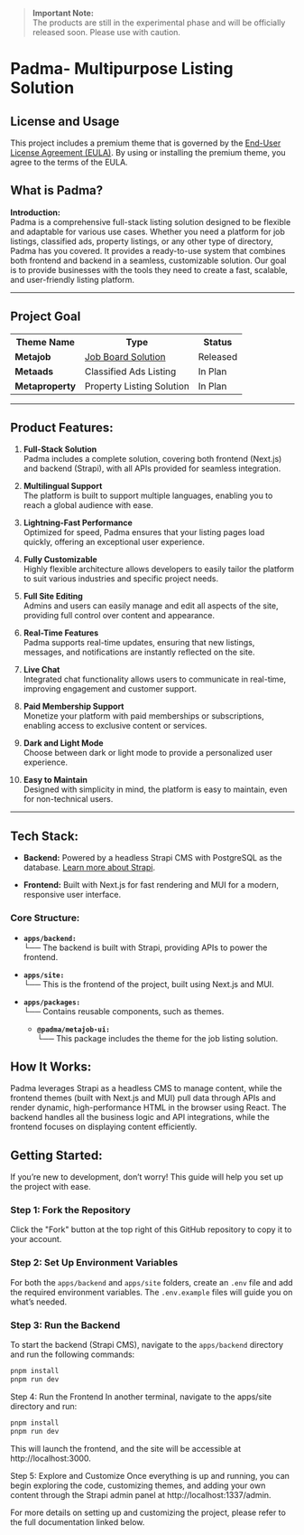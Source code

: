 > **Important Note:**  
> The products are still in the experimental phase and will be officially released soon. Please use with caution.


# Padma- Multipurpose Listing Solution 

## License and Usage
This project includes a premium theme that is governed by the [End-User License Agreement (EULA)](LICENSE.md). By using or installing the premium theme, you agree to the terms of the EULA.


## **What is Padma?**

**Introduction:**  
Padma is a comprehensive full-stack listing solution designed to be flexible and adaptable for various use cases. Whether you need a platform for job listings, classified ads, property listings, or any other type of directory, Padma has you covered. It provides a ready-to-use system that combines both frontend and backend in a seamless, customizable solution. Our goal is to provide businesses with the tools they need to create a fast, scalable, and user-friendly listing platform.

---

<h2>Project Goal</h2>

<table style="width:100%;">
    <tr>
        <th>Theme Name</th>
        <th>Type</th>
        <th>Status</th>
    </tr>
    <tr>
        <td><strong>Metajob</strong></td>
        <td><a href="#">Job Board Solution</a></td>
        <td>Released</td>
    </tr>
    <tr>
        <td><strong>Metaads</strong></td>
        <td>Classified Ads Listing</td>
        <td>In Plan</td>
    </tr>
    <tr>
        <td><strong>Metaproperty</strong></td>
        <td>Property Listing Solution</td>
        <td>In Plan</td>
    </tr>
</table>


---

## **Product Features:**

1. **Full-Stack Solution**  
   Padma includes a complete solution, covering both frontend (Next.js) and backend (Strapi), with all APIs provided for seamless integration.
   
2. **Multilingual Support**  
   The platform is built to support multiple languages, enabling you to reach a global audience with ease.
   
3. **Lightning-Fast Performance**  
   Optimized for speed, Padma ensures that your listing pages load quickly, offering an exceptional user experience.
   
4. **Fully Customizable**  
   Highly flexible architecture allows developers to easily tailor the platform to suit various industries and specific project needs.
   
5. **Full Site Editing**  
   Admins and users can easily manage and edit all aspects of the site, providing full control over content and appearance.
   
6. **Real-Time Features**  
   Padma supports real-time updates, ensuring that new listings, messages, and notifications are instantly reflected on the site.
   
7. **Live Chat**  
   Integrated chat functionality allows users to communicate in real-time, improving engagement and customer support.
   
8. **Paid Membership Support**  
   Monetize your platform with paid memberships or subscriptions, enabling access to exclusive content or services.
   
9. **Dark and Light Mode**  
   Choose between dark or light mode to provide a personalized user experience.
   
10. **Easy to Maintain**  
    Designed with simplicity in mind, the platform is easy to maintain, even for non-technical users.

---

## **Tech Stack:**

- **Backend:**  Powered by a headless Strapi CMS with PostgreSQL as the database. [Learn more about Strapi](https://strapi.io/documentation).
   
- **Frontend:**  Built with Next.js for fast rendering and MUI for a modern, responsive user interface.

### **Core Structure:**

- **`apps/backend:`**  
  └── The backend is built with Strapi, providing APIs to power the frontend.

- **`apps/site:`**  
  └── This is the frontend of the project, built using Next.js and MUI.

- **`apps/packages:`**  
  └── Contains reusable components, such as themes.

    - **`@padma/metajob-ui:`**  
      └── This package includes the theme for the job listing solution.


## **How It Works:**

Padma leverages Strapi as a headless CMS to manage content, while the frontend themes (built with Next.js and MUI) pull data through APIs and render dynamic, high-performance HTML in the browser using React. The backend handles all the business logic and API integrations, while the frontend focuses on displaying content efficiently.

## **Getting Started:**

If you’re new to development, don’t worry! This guide will help you set up the project with ease.

### Step 1: Fork the Repository
Click the "Fork" button at the top right of this GitHub repository to copy it to your account.

### Step 2: Set Up Environment Variables
For both the `apps/backend` and `apps/site` folders, create an `.env` file and add the required environment variables. The `.env.example` files will guide you on what’s needed.

### Step 3: Run the Backend
To start the backend (Strapi CMS), navigate to the `apps/backend` directory and run the following commands:

```bash
pnpm install
pnpm run dev
```

Step 4: Run the Frontend
In another terminal, navigate to the apps/site directory and run:

```bash
pnpm install
pnpm run dev
```
This will launch the frontend, and the site will be accessible at http://localhost:3000.

Step 5: Explore and Customize
Once everything is up and running, you can begin exploring the code, customizing themes, and adding your own content through the Strapi admin panel at http://localhost:1337/admin.

For more details on setting up and customizing the project, please refer to the full documentation linked below.



